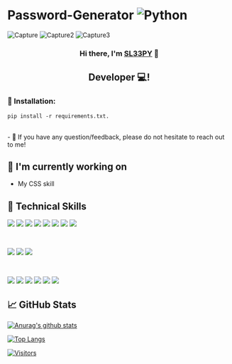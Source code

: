 # Password-Generator ![Python](https://img.shields.io/badge/python-3670A0?style=for-the-badge&logo=python&logoColor=ffdd54)


![Capture](https://user-images.githubusercontent.com/116701630/224518366-785aed44-3a6a-4aa0-876a-f6f65d2ec7c2.PNG)
![Capture2](https://user-images.githubusercontent.com/116701630/224518798-469f0a16-8836-49fe-92e5-bf04959da481.PNG)
![Capture3](https://user-images.githubusercontent.com/116701630/224518799-23060b5e-2a6d-496f-bdd9-77718e184ba4.PNG)



<h3 align="center">
Hi there, I'm <a href="" target="_blank" rel="noreferrer">SL33PY</a> 👋
</h3>

<h2 align="center">
Developer 💻!
</h2> 

### 🤝 Installation:
  `pip install -r requirements.txt.`


</br>
- 💬 If you have any question/feedback, please do not hesitate to reach out to me!

## 🔭 I'm currently working on

- My CSS skill


## 💼 Technical Skills

![](https://img.shields.io/badge/Code-React-informational?style=flat&logo=react&color=61DAFB)
![](https://img.shields.io/badge/Code-Redux-informational?style=flat&logo=Redux&color=764ABC)
![](https://img.shields.io/badge/Code-JavaScript-informational?style=flat&logo=JavaScript&color=F7DF1E)
![](https://img.shields.io/badge/Code-Ruby-informational?style=flat&logo=Ruby&color=CC342D)
![](https://img.shields.io/badge/Code-Ruby_on_Rails-informational?style=flat&logo=Ruby-On-Rails&color=CC0000)
![](https://img.shields.io/badge/Code-HTML5-informational?style=flat&logo=HTML5&color=E34F26)
![](https://img.shields.io/badge/Code-PostgreSQL-informational?style=flat&logo=PostgreSQL&color=336791)
![](https://img.shields.io/badge/Code-SQLite-informational?style=flat&logo=SQLite&color=003B57)

</br>

![](https://img.shields.io/badge/Style-Bootstrap-informational?style=flat&logo=Bootstrap&color=7952B3)
![](https://img.shields.io/badge/Style-CSS3-informational?style=flat&logo=CSS3&color=1572B6)
![](https://img.shields.io/badge/Style-styled--components-informational?style=flat&logo=styled-components&color=DB7093)


</br>

![](https://img.shields.io/badge/Tools-Figma-informational?style=flat&logo=Figma&color=F24E1E)
![](https://img.shields.io/badge/Tools-NPM-informational?style=flat&logo=NPM&color=CB3837)
![](https://img.shields.io/badge/Tools-Heroku-informational?style=flat&logo=Heroku&color=430098)
![](https://img.shields.io/badge/Tools-Netlify-informational?style=flat&logo=netlify&color=00C7B7)
![](https://img.shields.io/badge/Tools-Git-informational?style=flat&logo=Git&color=F05032)
![](https://img.shields.io/badge/Tools-GitHub-informational?style=flat&logo=GitHub&color=181717)


## 📈 GitHub Stats 

[![Anurag's github stats](https://github-readme-stats.vercel.app/api?username=Sl33PYKID)](https://github.com/Sl33PYKID)

[![Top Langs](https://github-readme-stats.vercel.app/api/top-langs/?username=Sl33PYKID&layout=compact)](https://github.com/Sl33PYKID)

[![Visitors](https://visitor-badge.glitch.me/badge?page_id=yushi1007.Sl33PYKID)](https://github.com/Sl33PYKID)
